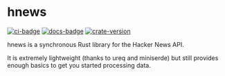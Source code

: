# hnews

[![ci-badge][]][ci] [![docs-badge][]][docs] [![crate-version]][crate-link]

hnews is a synchronous Rust library for the Hacker News API.

It is extremely lightweight (thanks to ureq and miniserde) but still provides enough basics to get you started processing data.


[ci]: https://github.com/Elinvynia/hnews/actions?query=workflow%3ARust
[ci-badge]: https://img.shields.io/github/workflow/status/Elinvynia/hnews/Rust/master?style=flat-square
[docs]: https://docs.rs/hnews
[docs-badge]: https://img.shields.io/badge/docs-online-5023dd.svg?style=flat-square
[crate-link]: https://crates.io/crates/hnews
[crate-version]: https://img.shields.io/crates/v/hnews.svg?style=flat-square
